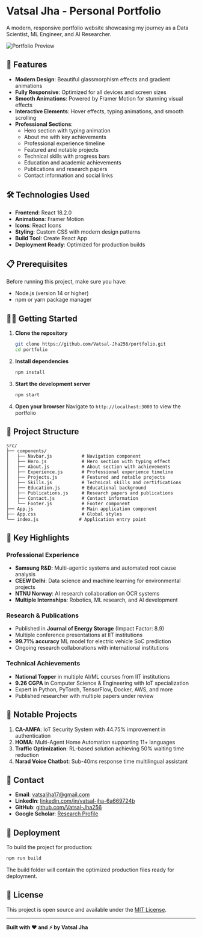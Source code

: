 # Vatsal Jha - Personal Portfolio

A modern, responsive portfolio website showcasing my journey as a Data Scientist, ML Engineer, and AI Researcher.

![Portfolio Preview](https://via.placeholder.com/800x400/667eea/ffffff?text=Vatsal%20Jha%20-%20Portfolio)

## 🚀 Features

- **Modern Design**: Beautiful glassmorphism effects and gradient animations
- **Fully Responsive**: Optimized for all devices and screen sizes
- **Smooth Animations**: Powered by Framer Motion for stunning visual effects
- **Interactive Elements**: Hover effects, typing animations, and smooth scrolling
- **Professional Sections**:
  - Hero section with typing animation
  - About me with key achievements
  - Professional experience timeline
  - Featured and notable projects
  - Technical skills with progress bars
  - Education and academic achievements
  - Publications and research papers
  - Contact information and social links

## 🛠️ Technologies Used

- **Frontend**: React 18.2.0
- **Animations**: Framer Motion
- **Icons**: React Icons
- **Styling**: Custom CSS with modern design patterns
- **Build Tool**: Create React App
- **Deployment Ready**: Optimized for production builds

## 📋 Prerequisites

Before running this project, make sure you have:

- Node.js (version 14 or higher)
- npm or yarn package manager

## 🏃‍♂️ Getting Started

1. **Clone the repository**
   ```bash
   git clone https://github.com/Vatsal-Jha256/portfolio.git
   cd portfolio
   ```

2. **Install dependencies**
   ```bash
   npm install
   ```

3. **Start the development server**
   ```bash
   npm start
   ```

4. **Open your browser**
   Navigate to `http://localhost:3000` to view the portfolio

## 📁 Project Structure

```
src/
├── components/
│   ├── Navbar.js           # Navigation component
│   ├── Hero.js             # Hero section with typing effect
│   ├── About.js            # About section with achievements
│   ├── Experience.js       # Professional experience timeline
│   ├── Projects.js         # Featured and notable projects
│   ├── Skills.js           # Technical skills and certifications
│   ├── Education.js        # Educational background
│   ├── Publications.js     # Research papers and publications
│   ├── Contact.js          # Contact information
│   └── Footer.js           # Footer component
├── App.js                  # Main application component
├── App.css                 # Global styles
└── index.js               # Application entry point
```

## 🎨 Key Highlights

### Professional Experience
- **Samsung R&D**: Multi-agentic systems and automated root cause analysis
- **CEEW Delhi**: Data science and machine learning for environmental projects
- **NTNU Norway**: AI research collaboration on OCR systems
- **Multiple Internships**: Robotics, ML research, and AI development

### Research & Publications
- Published in **Journal of Energy Storage** (Impact Factor: 8.9)
- Multiple conference presentations at IIT institutions
- **99.71% accuracy** ML model for electric vehicle SoC prediction
- Ongoing research collaborations with international institutions

### Technical Achievements
- **National Topper** in multiple AI/ML courses from IIT institutions
- **9.26 CGPA** in Computer Science & Engineering with IoT specialization
- Expert in Python, PyTorch, TensorFlow, Docker, AWS, and more
- Published researcher with multiple papers under review

## 🌟 Notable Projects

1. **CA-AMFA**: IoT Security System with 44.75% improvement in authentication
2. **HOMA**: Multi-Agent Home Automation supporting 11+ languages
3. **Traffic Optimization**: RL-based solution achieving 50% waiting time reduction
4. **Narad Voice Chatbot**: Sub-40ms response time multilingual assistant

## 📧 Contact

- **Email**: vatsaljha17@gmail.com
- **LinkedIn**: [linkedin.com/in/vatsal-jha-6a669724b](https://www.linkedin.com/in/vatsal-jha-6a669724b/)
- **GitHub**: [github.com/Vatsal-Jha256](https://github.com/Vatsal-Jha256)
- **Google Scholar**: [Research Profile](https://scholar.google.com/citations?user=o9ErjT4AAAAJ&hl=en)

## 🚀 Deployment

To build the project for production:

```bash
npm run build
```

The build folder will contain the optimized production files ready for deployment.

## 📝 License

This project is open source and available under the [MIT License](LICENSE).

---

**Built with ❤️ and ⚡ by Vatsal Jha** 